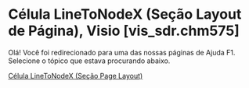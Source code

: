 
# Célula LineToNodeX (Seção Layout de Página), Visio [vis_sdr.chm575]

Olá! Você foi redirecionado para uma das nossas páginas de Ajuda F1. Selecione o tópico que estava procurando abaixo.

[Célula LineToNodeX (Seção Page Layout)](http://msdn.microsoft.com/library/9d58e23e-b411-c5c1-b785-5014488d42c8%28Office.15%29.aspx)
